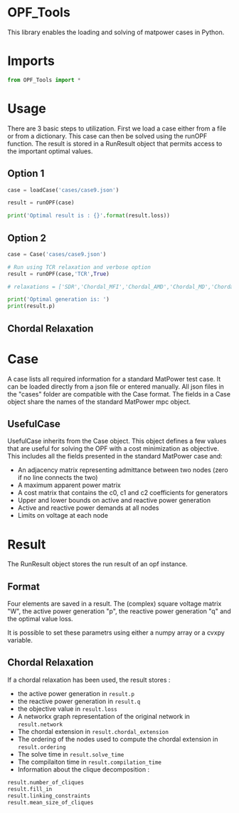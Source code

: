 # OPF_Tools

This library enables the loading and solving of matpower cases in Python. 

# Imports

```python
from OPF_Tools import *
```


# Usage
There are 3 basic steps to utilization. First we load a case either from a file or from a dictionary. This case can then be solved using the runOPF function. The result is stored in a RunResult object that permits access to the important optimal values. 

## Option 1
```python
case = loadCase('cases/case9.json')

result = runOPF(case)

print('Optimal result is : {}'.format(result.loss))
```

## Option 2
```python
case = Case('cases/case9.json')

# Run using TCR relaxation and verbose option
result = runOPF(case,'TCR',True)

# relaxations = ['SDR','Chordal_MFI','Chordal_AMD','Chordal_MD','Chordal_MCS_M','SOCR','TCR','STCR']

print('Optimal generation is: ')
print(result.p)
```

## Chordal Relaxation



# Case
A case lists all required information for a standard MatPower test case. It can be loaded directly from a json file or entered manually. All json files in the "cases" folder are compatible with the Case format. The fields in a Case object share the names of the standard MatPower mpc object.

## UsefulCase
UsefulCase inherits from the Case object. This object defines a few values that are useful for solving the OPF with a cost minimization as objective. This includes all the fields presented in the standard MatPower case and:
- An adjacency matrix representing admittance between two nodes (zero if no line connects the two)
- A maximum apparent power matrix 
- A cost matrix that contains the c0, c1 and c2 coefficients for generators
- Upper and lower bounds on active and reactive power generation
- Active and reactive power demands at all nodes
- Limits on voltage at each node



# Result
The RunResult object stores the run result of an opf instance.


## Format
Four elements are saved in a result. The (complex) square voltage matrix "W", the active power generation "p", the reactive power generation "q" and the optimal value loss.

It is possible to set these parametrs using either a numpy array or a cvxpy variable.

## Chordal Relaxation

If a chordal relaxation has been used, the result stores : 
- the active power generation in ```result.p```
- the reactive power generation in ```result.q```
- the objective value in ```result.loss```
- A networkx graph representation of the original network in ```result.network```
- The chordal extension in ```result.chordal_extension```
- The ordering of the nodes used to compute the chordal extension in ```result.ordering```
- The solve time in ```result.solve_time```
- The compilaiton time in ```result.compilation_time```
- Information about the clique decomposition :
```python
result.number_of_cliques
result.fill_in
result.linking_constraints
result.mean_size_of_cliques
```
